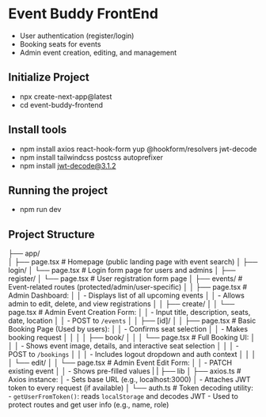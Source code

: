 #  Event Buddy FrontEnd


- User authentication (register/login)
- Booking seats for events
- Admin event creation, editing, and management

## Initialize Project
- npx create-next-app@latest
- cd event-buddy-frontend
## Install tools
- npm install axios react-hook-form yup @hookform/resolvers jwt-decode
- npm install tailwindcss postcss autoprefixer
-  npm install jwt-decode@3.1.2
## Running the project
- npm run dev

## Project Structure
├──  app/                  
│
├── page.tsx               # Homepage (public landing page with event search)
│
├── login/
│   └── page.tsx           # Login form page for users and admins
│
├── register/
│   └── page.tsx           # User registration form page
│
├── events/                # Event-related routes (protected/admin/user-specific)
│
│   ├── page.tsx           # Admin Dashboard:
│   │                         - Displays list of all upcoming events
│   │                         - Allows admin to edit, delete, and view registrations
│
│   ├── create/
│   │   └── page.tsx       # Admin Event Creation Form:
│   │                         - Input title, description, seats, date, location
│   │                         - POST to `/events`
│
│   ├── [id]/
│   │   ├── page.tsx       # Basic Booking Page (Used by users):
│   │                         - Confirms seat selection
│   │                         - Makes booking request
│   │
│   │   ├── book/
│   │   │   └── page.tsx   # Full Booking UI:
│   │   │                     - Shows event image, details, and interactive seat selection
│   │   │                     - POST to `/bookings`
│   │   │                     - Includes logout dropdown and auth context
│   │
│   │   └── edit/
│   │       └── page.tsx   # Admin Event Edit Form:
│   │                         - PATCH existing event
│   │                         - Shows pre-filled values
|
|
├── lib
│
├── axios.ts               # Axios instance:
│                            - Sets base URL (e.g., localhost:3000)
│                            - Attaches JWT token to every request (if available)
│
└── auth.ts                # Token decoding utility:
                             - `getUserFromToken()`: reads `localStorage` and decodes JWT
                             - Used to protect routes and get user info (e.g., name, role)




